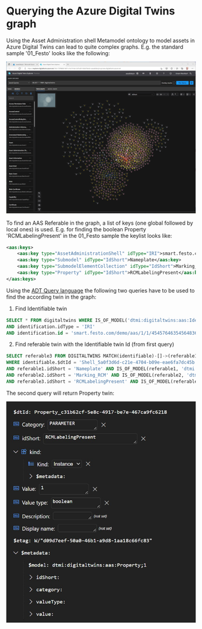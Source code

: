 # Querying the Azure Digital Twins graph

Using the Asset Administration shell Metamodel ontology to model assets in Azure Digital Twins can lead to quite complex graphs. E.g. the standard sample '01_Festo' looks like the following:

![](../Assets/images/01_Festo%20in%20ADT.jpg)

To find an AAS Referable in the graph, a list of keys (one global followed by local ones) is used. E.g. for finding the boolean Property 'RCMLabelingPresent' in the 01_Festo sample the keylist looks like:

```xml
<aas:keys>
	<aas:key type="AssetAdministrationShell" idType="IRI">smart.festo.com/demo/aas/1/1/454576463545648365874</aas:key>
	<aas:key type="Submodel" idType="IdShort">Nameplate</aas:key>
	<aas:key type="SubmodelElementCollection" idType="IdShort">Marking_RCM</aas:key>
	<aas:key type="Property" idType="IdShort">RCMLabelingPresent</aas:key>
</aas:keys>
```

Using the [ADT Query language](https://docs.microsoft.com/en-us/azure/digital-twins/concepts-query-language) the following two queries have to be used to find the according twin in the graph:

1. Find Identifiable twin

```sql
SELECT * FROM digitaltwins WHERE IS_OF_MODEL('dtmi:digitaltwins:aas:Identifiable;1') 
AND identification.idType = 'IRI' 
AND identification.id = 'smart.festo.com/demo/aas/1/1/454576463545648365874'
```

2. Find referable twin with the Identifiable twin Id (from first query)

```sql
SELECT referable3 FROM DIGITALTWINS MATCH(identifiable)-[]->(referable1)-[]->(referable2)-[]->(referable3) 
WHERE identifiable.$dtId = 'Shell_5a0f3d6d-c21e-4704-b09e-eae6fa7dc45b' 
AND referable1.idShort = 'Nameplate' AND IS_OF_MODEL(referable1, 'dtmi:digitaltwins:aas:Submodel;1') 
AND referable2.idShort = 'Marking_RCM' AND IS_OF_MODEL(referable2, 'dtmi:digitaltwins:aas:SubmodelElementCollection;1') 
AND referable3.idShort = 'RCMLabelingPresent' AND IS_OF_MODEL(referable3, 'dtmi:digitaltwins:aas:Property;1')
```

The second query will return Property twin:

![](../Assets/images/01_Festo_RCMLabelingProp.jpg)
